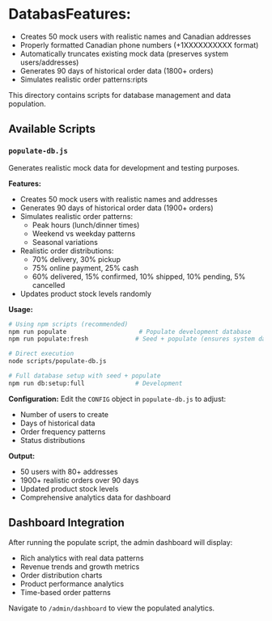 # Databas**Features:**
- Creates 50 mock users with realistic names and Canadian addresses
- Properly formatted Canadian phone numbers (+1XXXXXXXXXX format)
- Automatically truncates existing mock data (preserves system users/addresses)
- Generates 90 days of historical order data (1800+ orders)
- Simulates realistic order patterns:ripts

This directory contains scripts for database management and data population.

## Available Scripts

### `populate-db.js`
Generates realistic mock data for development and testing purposes.

**Features:**
- Creates 50 mock users with realistic names and addresses
- Generates 90 days of historical order data (1900+ orders)
- Simulates realistic order patterns:
  - Peak hours (lunch/dinner times)
  - Weekend vs weekday patterns
  - Seasonal variations
- Realistic order distributions:
  - 70% delivery, 30% pickup
  - 75% online payment, 25% cash
  - 60% delivered, 15% confirmed, 10% shipped, 10% pending, 5% cancelled
- Updates product stock levels randomly

**Usage:**
```bash
# Using npm scripts (recommended)
npm run populate                    # Populate development database
npm run populate:fresh             # Seed + populate (ensures system data exists)

# Direct execution
node scripts/populate-db.js

# Full database setup with seed + populate
npm run db:setup:full              # Development
```

**Configuration:**
Edit the `CONFIG` object in `populate-db.js` to adjust:
- Number of users to create
- Days of historical data
- Order frequency patterns
- Status distributions

**Output:**
- 50 users with 80+ addresses
- 1900+ realistic orders over 90 days
- Updated product stock levels
- Comprehensive analytics data for dashboard

## Dashboard Integration

After running the populate script, the admin dashboard will display:
- Rich analytics with real data patterns
- Revenue trends and growth metrics
- Order distribution charts
- Product performance analytics
- Time-based order patterns

Navigate to `/admin/dashboard` to view the populated analytics.
